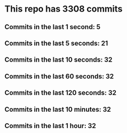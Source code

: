 # This repo has 3308 commits

## Commits in the last 1 second: 5
## Commits in the last 5 seconds: 21
## Commits in the last 10 seconds: 32
## Commits in the last 60 seconds: 32
## Commits in the last 120 seconds: 32
## Commits in the last 10 minutes: 32
## Commits in the last 1 hour: 32
